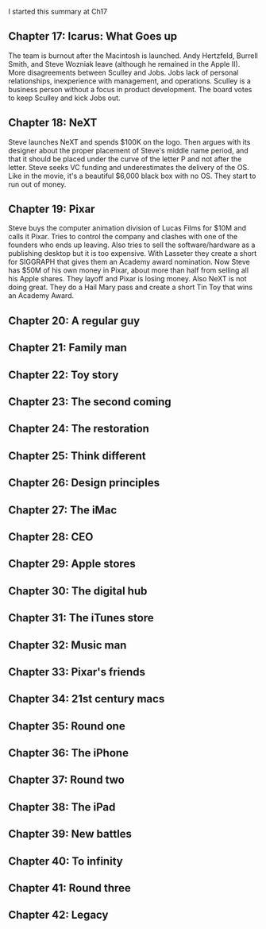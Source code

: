 I started this summary at Ch17

## Chapter 17: Icarus: What Goes up

The team is burnout after the Macintosh is launched. Andy Hertzfeld, Burrell
Smith, and Steve Wozniak leave (although he remained in the Apple II). More disagreements between Sculley and Jobs.
Jobs lack of personal relationships, inexperience with management, and
operations. Sculley is a business person without a focus in product
development. The board votes to keep Sculley and kick Jobs out.

## Chapter 18: NeXT

Steve launches NeXT and spends $100K on the logo. Then argues with its designer
about the proper placement of Steve's middle name period, and that it should be placed
under the curve of the letter P and not after the letter. Steve seeks VC
funding and underestimates the delivery of the OS. Like in the movie, it's a
beautiful $6,000 black box with no OS. They start to run out of money.

## Chapter 19: Pixar

Steve buys the computer animation division of Lucas Films for $10M and calls it
Pixar. Tries to control the company and clashes with one of the founders who
ends up leaving. Also tries to sell the software/hardware as a publishing
desktop but it is too expensive. With Lasseter they create a short for SIGGRAPH
that gives them an Academy award nomination. Now Steve has $50M of his own
money in Pixar, about more than half from selling all his Apple shares. They
layoff and Pixar is losing money. Also NeXT is not doing great. They do a Hail
Mary pass and create a short Tin Toy that wins an Academy Award.

## Chapter 20: A regular guy
## Chapter 21: Family man
## Chapter 22: Toy story
## Chapter 23: The second coming
## Chapter 24: The restoration
## Chapter 25: Think different
## Chapter 26: Design principles
## Chapter 27: The iMac
## Chapter 28: CEO
## Chapter 29: Apple stores
## Chapter 30: The digital hub
## Chapter 31: The iTunes store
## Chapter 32: Music man
## Chapter 33: Pixar's friends
## Chapter 34: 21st century macs
## Chapter 35: Round one
## Chapter 36: The iPhone
## Chapter 37: Round two
## Chapter 38: The iPad
## Chapter 39: New battles
## Chapter 40: To infinity
## Chapter 41: Round three
## Chapter 42: Legacy
